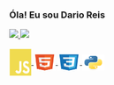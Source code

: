 ### Óla! Eu sou Dario Reis 

<div>
  <a href="https://github.com/darioreisjr">
  <img height="160em" src="https://github-readme-stats.vercel.app/api?username=darioreisjr&show_icons=true&theme=dracula&include_all_commits=true&count_private=true"/>
  <img height="160em" src="https://github-readme-stats.vercel.app/api/top-langs/?username=darioreisjr&layout=compact&langs_count=7&theme=dracula"/>
</div>

<div style="display: inline_block"><br>
  <img align="center" alt="dario-Js" height="50" width="40" src="https://raw.githubusercontent.com/devicons/devicon/master/icons/javascript/javascript-plain.svg">
  <img align="center" alt="dario-HTML" height="30" width="40" src="https://raw.githubusercontent.com/devicons/devicon/master/icons/html5/html5-original.svg">
  <img align="center" alt="dario-CSS" height="30" width="40" src="https://raw.githubusercontent.com/devicons/devicon/master/icons/css3/css3-original.svg">
  <img align="center" alt="dario-Python" height="30" width="40" src="https://raw.githubusercontent.com/devicons/devicon/master/icons/python/python-original.svg">

  </div>

##
  
